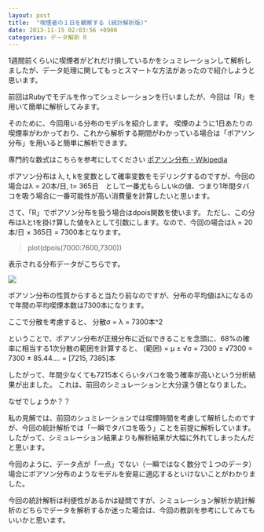 ```yaml
---
layout: post
title:  "喫煙者の１日を観察する (統計解析版)"
date: 2013-11-15 02:03:56 +0900
categories: データ解析 R
---
```


1週間前くらいに喫煙者がどれだけ損しているかをシュミレーションして解析しましたが、データ処理に関してもっとスマートな方法があったので紹介しようと思います。

前回はRubyでモデルを作ってシュミレーションを行いましたが、今回は「R」を用いて簡単に解析してみます。

そのために、今回用いる分布のモデルを紹介します。
喫煙のように1日あたりの喫煙率がわかっており、これから解析する期間がわかっている場合は「ポアソン分布」を用いると簡単に解析できます。

専門的な数式はこちらを参考にしてください
[ポアソン分布 - Wikipedia](http://ja.wikipedia.org/wiki/%E3%83%9D%E3%82%A2%E3%82%BD%E3%83%B3%E5%88%86%E5%B8%83)

ポアソン分布は λ, t, kを変数として確率変数をモデリングするのですが、今回の場合はλ = 20本/日, t= 365日　として一番尤もらしいkの値、つまり1年間タバコを吸う場合に一番可能性が高い消費量を計算したいと思います。

さて、「R」でポアソン分布を扱う場合はdpois関数を使います。
ただし、この分布はλとtを掛け算した値をλとして引数にします。なので、今回の場合はλ = 20本/日 × 365日 = 7300本となります。

> plot(dpois(7000:7600,7300))

表示される分布データがこちらです。

![](https://d2mxuefqeaa7sj.cloudfront.net/s_B54476E85DD824CA4B3BAA7966E78B0BD7E42506197FF54D746C2CBDB9B81C93_1525946287464_20131115134944.png)


ポアソン分布の性質からすると当たり前なのですが、分布の平均値はλになるので年間の平均喫煙本数は7300本になります。

ここで分散を考慮すると、
分散σ = λ = 7300本^2

ということで、ポアソン分布が正規分布に近似できることを念頭に、68%の確率に相当する1次分散の範囲を計算すると、
(範囲) = μ ± √σ = 7300 ± √7300 = 7300 ± 85.44.... = [7215, 7385]本

したがって、年間少なくても7215本くらいタバコを吸う確率が高いという分析結果が出ました。
これは、前回のシミュレーションと大分違う値となりました。

なぜでしょうか？？

私の見解では、前回のシュミレーションでは喫煙時間を考慮して解析したのですが、今回の統計解析では「一瞬でタバコを吸う」ことを前提に解析しています。したがって、シミュレーション結果よりも解析結果が大幅に外れてしまったんだと思います。

今回のように、データ点が「一点」でない（一瞬ではなく数分で１つのデータ）場合にポアソン分布のようなモデルを安易に適応するといけないことがわかりました。

今回の統計解析は利便性があるかは疑問ですが、シミュレーション解析か統計解析のどちらでデータを解析するか迷った場合は、今回の教訓を参考にしてみてもいいかと思います。
